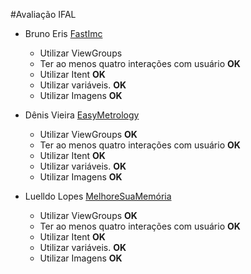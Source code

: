 #Avaliação IFAL

* Bruno Eris [FastImc](https://github.com/brunoeris/fast-imc)
    * Utilizar ViewGroups
    * Ter ao menos quatro interações com usuário **OK**
    * Utilizar Itent **OK**
    * Utilizar variáveis. **OK**
    * Utilizar Imagens **OK**
    
* Dênis Vieira [EasyMetrology](https://github.com/fromdenisvieira/androiddevstudyjams)
    * Utilizar ViewGroups **OK**
    * Ter ao menos quatro interações com usuário **OK**
    * Utilizar Itent **OK**
    * Utilizar variáveis. **OK**
    * Utilizar Imagens **OK**
    
* Luelldo Lopes [MelhoreSuaMemória](https://github.com/luelldo/appmelhorarsuamemoria)
    * Utilizar ViewGroups **OK**
    * Ter ao menos quatro interações com usuário **OK**
    * Utilizar Itent **OK**
    * Utilizar variáveis. **OK**
    * Utilizar Imagens **OK**
    
